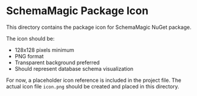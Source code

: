 # SchemaMagic Package Icon

This directory contains the package icon for SchemaMagic NuGet package.

The icon should be:
- 128x128 pixels minimum
- PNG format
- Transparent background preferred
- Should represent database schema visualization

For now, a placeholder icon reference is included in the project file. 
The actual icon file `icon.png` should be created and placed in this directory.